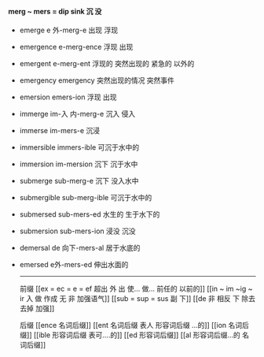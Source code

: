 #### merg ~ mers = dip sink 沉 没

- emerge e 外-merg-e 出现 浮现
- emergence e-merg-ence 浮现 出现 
- emergent e-merg-ent  浮现的 突然出现的 紧急的 以外的
- emergency emergency 突然出现的情况 突然事件
- emersion emers-ion 浮现 出现
- immerge im-入 内-merg-e 沉入 侵入
- immerse im-mers-e 沉浸
- immersible immers-ible 可沉于水中的
- immersion im-mersion 沉下 沉于水中
- submerge sub-merg-e 沉下 没入水中
- submergible sub-merg-ible  可沉于水中的
- submersed sub-mers-ed 水生的 生于水下的
- submersion sub-mers-ion 浸没 沉没
- demersal de 向下-mers-al 居于水底的
- emersed e外-mers-ed 伸出水面的

  ---
   前缀
   [[ex  = ec = e = ef 超出 外 出 使... 做... 前任的 以前的]]
   [[in  ~ im ~ig ~ ir 入 做 作成  无 非 加强语气]]
   [[sub  = sup = sus 副 下]]
   [[de   非 相反 下 除去 去掉 加强]]
   
   后缀
   [[ence 名词后缀]]
   [[ent 名词后缀  表人 形容词后缀 ...的]]
   [[ion  名词后缀]]
   [[ible 形容词后缀 表可....的]]
   [[ed 形容词后缀]]
   [[al 形容词后缀...的 名词后缀]]